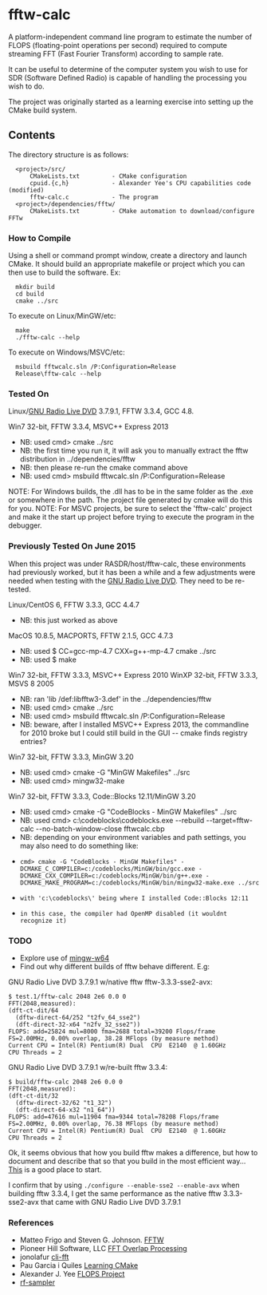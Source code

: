 # fftw-calc
A platform-independent command line program to estimate the number of FLOPS (floating-point operations per second) required to compute streaming FFT (Fast Fourier Transform) according to sample rate.

It can be useful to determine of the computer system you wish to use for SDR (Software Defined Radio) is capable of handling the processing you wish to do.

The project was originally started as a learning exercise into setting up the CMake build system.

## Contents

The directory structure is as follows:

      <project>/src/
          CMakeLists.txt         - CMake configuration
          cpuid.{c,h}            - Alexander Yee's CPU capabilities code (modified)
          fftw-calc.c            - The program
      <project>/dependencies/fftw/
          CMakeLists.txt         - CMake automation to download/configure FFTw

### How to Compile

Using a shell or command prompt window, create a directory and launch CMake.  It should build an appropriate makefile or project which you can then use to build the software.  Ex:

      mkdir build
      cd build
      cmake ../src
      
To execute on Linux/MinGW/etc:

      make
      ./fftw-calc --help

To execute on Windows/MSVC/etc:

      msbuild fftwcalc.sln /P:Configuration=Release
      Release\fftw-calc --help

### Tested On

Linux/[GNU Radio Live DVD](http://gnuradio.org/redmine/projects/gnuradio/wiki/GNURadioLiveDVD) 3.7.9.1, FFTW 3.3.4, GCC 4.8.

Win7  32-bit, FFTW 3.3.4, MSVC++ Express 2013
  - NB: used cmd> cmake ../src
  - NB: the first time you run it, it will ask you to manually extract the fftw distribution in ../dependencies/fftw
  - NB: then please re-run the cmake command above
  - NB: used cmd> msbuild fftwcalc.sln /P:Configuration=Release

NOTE: For Windows builds, the .dll has to be in the same folder as the .exe or somewhere in the path.  The project file generated by cmake will do this for you.
NOTE: For MSVC projects, be sure to select the 'fftw-calc' project and make it the start up project before trying to execute the program in the debugger.

### Previously Tested On June 2015

When this project was under RASDR/host/fftw-calc, these environments had previously worked, but it has been a while and a few adjustments were needed when testing with the [GNU Radio Live DVD](http://gnuradio.org/redmine/projects/gnuradio/wiki/GNURadioLiveDVD).  They need to be re-tested.

Linux/CentOS 6, FFTW 3.3.3, GCC 4.4.7
  - NB: this just worked as above

MacOS 10.8.5, MACPORTS, FFTW 2.1.5, GCC 4.7.3
  - NB: used $ CC=gcc-mp-4.7 CXX=g++-mp-4.7 cmake ../src
  - NB: used $ make

Win7  32-bit, FFTW 3.3.3, MSVC++ Express 2010
WinXP 32-bit, FFTW 3.3.3, MSVS 8 2005
  - NB: ran 'lib /def:libfftw3-3.def' in the ../dependencies/fftw
  - NB: used cmd> cmake ../src
  - NB: used cmd> msbuild fftwcalc.sln /P:Configuration=Release
  - NB: beware, after I installed MSVC++ Express 2013, the commandline for 2010 broke but I could still build in the GUI -- cmake finds registry entries?

Win7 32-bit, FFTW 3.3.3, MinGW 3.20
  - NB: used cmd> cmake -G "MinGW Makefiles" ../src
  - NB: used cmd> mingw32-make

Win7 32-bit, FFTW 3.3.3, Code::Blocks 12.11/MinGW 3.20
  - NB: used cmd> cmake -G "CodeBlocks - MinGW Makefiles" ../src
  - NB: used cmd> c:\codeblocks\codeblocks.exe --rebuild --target=fftw-calc --no-batch-window-close fftwcalc.cbp
  - NB: depending on your environment variables and path settings, you may also need to do something like:
  -     cmd> cmake -G "CodeBlocks - MinGW Makefiles" -DCMAKE_C_COMPILER=c:/codeblocks/MinGW/bin/gcc.exe -DCMAKE_CXX_COMPILER=c:/codeblocks/MinGW/bin/g++.exe -DCMAKE_MAKE_PROGRAM=c:/codeblocks/MinGW/bin/mingw32-make.exe ../src
  -     with 'c:\codeblocks\' being where I installed Code::Blocks 12:11
  -     in this case, the compiler had OpenMP disabled (it wouldnt recognize it)

### TODO

- Explore use of [mingw-w64](http://mingw-w64.org/doku.php)
- Find out why different builds of fftw behave different.  E.g:

GNU Radio Live DVD 3.7.9.1 w/native fftw fftw-3.3.3-sse2-avx:
```
$ test.1/fftw-calc 2048 2e6 0.0 0
FFT(2048,measured):
(dft-ct-dit/64
  (dftw-direct-64/252 "t2fv_64_sse2")
  (dft-direct-32-x64 "n2fv_32_sse2"))
FLOPS: add=25824 mul=8000 fma=2688 total=39200 Flops/frame
FS=2.00MHz, 0.00% overlap, 38.28 MFlops (by measure method)
Current CPU = Intel(R) Pentium(R) Dual  CPU  E2140  @ 1.60GHz
CPU Threads = 2
```
GNU Radio Live DVD 3.7.9.1 w/re-built fftw 3.3.4:
```
$ build/fftw-calc 2048 2e6 0.0 0
FFT(2048,measured):
(dft-ct-dit/32
  (dftw-direct-32/62 "t1_32")
  (dft-direct-64-x32 "n1_64"))
FLOPS: add=47616 mul=11904 fma=9344 total=78208 Flops/frame
FS=2.00MHz, 0.00% overlap, 76.38 MFlops (by measure method)
Current CPU = Intel(R) Pentium(R) Dual  CPU  E2140  @ 1.60GHz
CPU Threads = 2
```
Ok, it seems obvious that how you build fftw makes a difference, but how to document and describe that so that you build in the most efficient way...  [This](http://www.fftw.org/fftw3_doc/Installation-on-Unix.html#Installation-on-Unix) is a good place to start.

I confirm that by using ``` ./configure --enable-sse2 --enable-avx ``` when building fftw 3.3.4, I get the same performance as the native fftw 3.3.3-sse2-avx that came with GNU Radio Live DVD 3.7.9.1

### References

- Matteo Frigo and Steven G. Johnson. [FFTW](http://www.fftw.org/fftw3_doc/Using-Plans.html#Using-Plans)
- Pioneer Hill Software, LLC [FFT Overlap Processing](https://www.spectraplus.com/DT_help/overlap_percentage.htm)
- jonolafur [cli-fft](http://sourceforge.net/projects/cli-fft/)
- Pau Garcia i Quiles [Learning CMake](http://www.elpauer.org/stuff/learning_cmake.pdf)
- Alexander J. Yee [FLOPS Project](https://github.com/Mysticial/Flops)
- [rf-sampler](http://sourceforge.net/p/rf-sampler/code/HEAD/tree/trunk/software/fftw-calc/)

